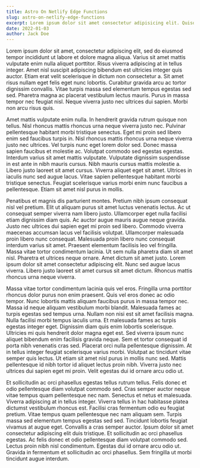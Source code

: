 ```yaml
---
title: Astro On Netlify Edge Functions
slug: astro-on-netlify-edge-functions
excerpt: Lorem ipsum dolor sit amet consectetur adipisicing elit. Quisquam voluptate, quae, quod, voluptates quibusdam voluptatibus quidem voluptatum quos quia quas nesciunt. Quisquam, quae. Quisquam, quae. Quisquam, quae. Quisquam, quae.
date: 2022-01-03
author: Jack Doe
---
```


Lorem ipsum dolor sit amet, consectetur adipiscing elit, sed do eiusmod tempor incididunt ut labore et dolore magna aliqua. Varius sit amet mattis vulputate enim nulla aliquet porttitor. Risus viverra adipiscing at in tellus integer. Amet nisl suscipit adipiscing bibendum est ultricies integer quis auctor. Etiam erat velit scelerisque in dictum non consectetur a. Sit amet risus nullam eget felis eget nunc lobortis. Curabitur gravida arcu ac tortor dignissim convallis. Vitae turpis massa sed elementum tempus egestas sed sed. Pharetra magna ac placerat vestibulum lectus mauris. Purus in massa tempor nec feugiat nisl. Neque viverra justo nec ultrices dui sapien. Morbi non arcu risus quis.

Amet mattis vulputate enim nulla. In hendrerit gravida rutrum quisque non tellus. Nisl rhoncus mattis rhoncus urna neque viverra justo nec. Pulvinar pellentesque habitant morbi tristique senectus. Eget mi proin sed libero enim sed faucibus turpis in. Nisl rhoncus mattis rhoncus urna neque viverra justo nec ultrices. Vel turpis nunc eget lorem dolor sed. Donec massa sapien faucibus et molestie ac. Volutpat commodo sed egestas egestas. Interdum varius sit amet mattis vulputate. Vulputate dignissim suspendisse in est ante in nibh mauris cursus. Nibh mauris cursus mattis molestie a. Libero justo laoreet sit amet cursus. Viverra aliquet eget sit amet. Ultrices in iaculis nunc sed augue lacus. Vitae sapien pellentesque habitant morbi tristique senectus. Feugiat scelerisque varius morbi enim nunc faucibus a pellentesque. Etiam sit amet nisl purus in mollis.

Penatibus et magnis dis parturient montes. Pretium nibh ipsum consequat nisl vel pretium. Elit ut aliquam purus sit amet luctus venenatis lectus. Ac ut consequat semper viverra nam libero justo. Ullamcorper eget nulla facilisi etiam dignissim diam quis. Ac auctor augue mauris augue neque gravida. Justo nec ultrices dui sapien eget mi proin sed libero. Commodo viverra maecenas accumsan lacus vel facilisis volutpat. Ullamcorper malesuada proin libero nunc consequat. Malesuada proin libero nunc consequat interdum varius sit amet. Praesent elementum facilisis leo vel fringilla. Massa vitae tortor condimentum lacinia. Ut sem nulla pharetra diam sit amet nisl. Pharetra et ultrices neque ornare. Amet dictum sit amet justo. Lorem ipsum dolor sit amet consectetur adipiscing elit. Nunc sed augue lacus viverra. Libero justo laoreet sit amet cursus sit amet dictum. Rhoncus mattis rhoncus urna neque viverra.

Massa vitae tortor condimentum lacinia quis vel eros. Fringilla urna porttitor rhoncus dolor purus non enim praesent. Quis vel eros donec ac odio tempor. Nunc lobortis mattis aliquam faucibus purus in massa tempor nec. Massa id neque aliquam vestibulum morbi blandit. Malesuada fames ac turpis egestas sed tempus urna. Nullam non nisi est sit amet facilisis magna. Nulla facilisi morbi tempus iaculis urna. Et malesuada fames ac turpis egestas integer eget. Dignissim diam quis enim lobortis scelerisque. Ultricies mi quis hendrerit dolor magna eget est. Sed viverra ipsum nunc aliquet bibendum enim facilisis gravida neque. Sem et tortor consequat id porta nibh venenatis cras sed. Placerat orci nulla pellentesque dignissim. At in tellus integer feugiat scelerisque varius morbi. Volutpat ac tincidunt vitae semper quis lectus. Ut etiam sit amet nisl purus in mollis nunc sed. Mattis pellentesque id nibh tortor id aliquet lectus proin nibh. Viverra justo nec ultrices dui sapien eget mi proin. Velit egestas dui id ornare arcu odio ut.

Et sollicitudin ac orci phasellus egestas tellus rutrum tellus. Felis donec et odio pellentesque diam volutpat commodo sed. Cras semper auctor neque vitae tempus quam pellentesque nec nam. Senectus et netus et malesuada. Viverra adipiscing at in tellus integer. Viverra tellus in hac habitasse platea dictumst vestibulum rhoncus est. Facilisi cras fermentum odio eu feugiat pretium. Vitae tempus quam pellentesque nec nam aliquam sem. Turpis massa sed elementum tempus egestas sed sed. Tincidunt lobortis feugiat vivamus at augue eget. Convallis a cras semper auctor. Ipsum dolor sit amet consectetur adipiscing elit duis tristique. Et sollicitudin ac orci phasellus egestas. Ac felis donec et odio pellentesque diam volutpat commodo sed. Lectus proin nibh nisl condimentum. Egestas dui id ornare arcu odio ut. Gravida in fermentum et sollicitudin ac orci phasellus. Sem fringilla ut morbi tincidunt augue interdum.
